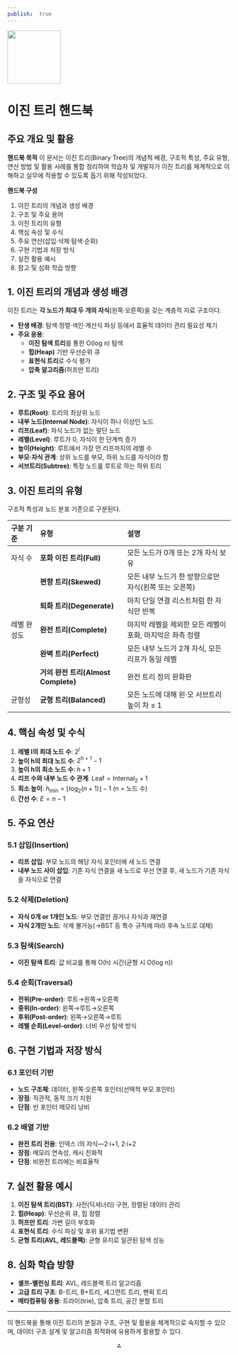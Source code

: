 ```yaml
---
publish:  true
---
```


<img src="https://r2cdn.perplexity.ai/pplx-full-logo-primary-dark%402x.png" class="logo" width="120"/>

# 이진 트리 핸드북

## 주요 개요 및 활용

**핸드북 목적**
이 문서는 이진 트리(Binary Tree)의 개념적 배경, 구조적 특성, 주요 유형, 연산 방법 및 활용 사례를 통합 정리하여 학습자 및 개발자가 이진 트리를 체계적으로 이해하고 실무에 적용할 수 있도록 돕기 위해 작성되었다.

**핸드북 구성**

1. 이진 트리의 개념과 생성 배경
2. 구조 및 주요 용어
3. 이진 트리의 유형
4. 핵심 속성 및 수식
5. 주요 연산(삽입·삭제·탐색·순회)
6. 구현 기법과 저장 방식
7. 실전 활용 예시
8. 참고 및 심화 학습 방향

## 1. 이진 트리의 개념과 생성 배경

이진 트리는 **각 노드가 최대 두 개의 자식**(왼쪽·오른쪽)을 갖는 계층적 자료 구조이다.

- **탄생 배경**: 탐색·정렬·색인·계산식 파싱 등에서 효율적 데이터 관리 필요성 제기
- **주요 응용**:
    - **이진 탐색 트리**를 통한 O(log n) 탐색
    - **힙(Heap)** 기반 우선순위 큐
    - **표현식 트리**로 수식 평가
    - **압축 알고리즘**(허프만 트리)


## 2. 구조 및 주요 용어

- **루트(Root)**: 트리의 최상위 노드
- **내부 노드(Internal Node)**: 자식이 하나 이상인 노드
- **리프(Leaf)**: 자식 노드가 없는 말단 노드
- **레벨(Level)**: 루트가 0, 자식이 한 단계씩 증가
- **높이(Height)**: 루트에서 가장 먼 리프까지의 레벨 수
- **부모·자식 관계**: 상위 노드를 부모, 하위 노드를 자식이라 함
- **서브트리(Subtree)**: 특정 노드를 루트로 하는 하위 트리


## 3. 이진 트리의 유형

구조적 특성과 노드 분포 기준으로 구분된다.


| 구분 기준 | 유형 | 설명 |
| :-- | :-- | :-- |
| 자식 수 | **포화 이진 트리(Full)** | 모든 노드가 0개 또는 2개 자식 보유 |
|  | **편향 트리(Skewed)** | 모든 내부 노드가 한 방향으로만 자식(왼쪽 또는 오른쪽) |
|  | **퇴화 트리(Degenerate)** | 마치 단일 연결 리스트처럼 한 자식만 반복 |
| 레벨 완성도 | **완전 트리(Complete)** | 마지막 레벨을 제외한 모든 레벨이 포화, 마지막은 좌측 정렬 |
|  | **완벽 트리(Perfect)** | 모든 내부 노드가 2개 자식, 모든 리프가 동일 레벨 |
|  | **거의 완전 트리(Almost Complete)** | 완전 트리 정의 완화판 |
| 균형성 | **균형 트리(Balanced)** | 모든 노드에 대해 왼·오 서브트리 높이 차 ≤ 1 |

## 4. 핵심 속성 및 수식

1. **레벨 l의 최대 노드 수**: $2^l$
2. **높이 h의 최대 노드 수**: $2^{h+1}-1$
3. **높이 h의 최소 노드 수**: $h+1$
4. **리프 수와 내부 노드 수 관계**: $\text{Leaf}= \text{Internal}_2 + 1$
5. **최소 높이**: $h_{\min} = \lfloor \log_2(n+1)\rfloor -1$ (n = 노드 수)
6. **간선 수**: $E = n-1$

## 5. 주요 연산

### 5.1 삽입(Insertion)

- **리프 삽입**: 부모 노드의 해당 자식 포인터에 새 노드 연결
- **내부 노드 사이 삽입**: 기존 자식 연결을 새 노드로 우선 연결 후, 새 노드가 기존 자식을 자식으로 연결


### 5.2 삭제(Deletion)

- **자식 0개 or 1개인 노드**: 부모 연결만 끊거나 자식과 재연결
- **자식 2개인 노드**: 삭제 불가능(→BST 등 특수 규칙에 따라 후속 노드로 대체)


### 5.3 탐색(Search)

- **이진 탐색 트리**: 값 비교를 통해 O(h) 시간(균형 시 O(log n))


### 5.4 순회(Traversal)

- **전위(Pre-order)**: 루트→왼쪽→오른쪽
- **중위(In-order)**: 왼쪽→루트→오른쪽
- **후위(Post-order)**: 왼쪽→오른쪽→루트
- **레벨 순회(Level-order)**: 너비 우선 탐색 방식


## 6. 구현 기법과 저장 방식

### 6.1 포인터 기반

- **노드 구조체**: 데이터, 왼쪽·오른쪽 포인터(선택적 부모 포인터)
- **장점**: 직관적, 동적 크기 지원
- **단점**: 빈 포인터 메모리 낭비


### 6.2 배열 기반

- **완전 트리 전용**: 인덱스 i의 자식—2·i+1, 2·i+2
- **장점**: 메모리 연속성, 캐시 친화적
- **단점**: 비완전 트리에는 비효율적


## 7. 실전 활용 예시

1. **이진 탐색 트리(BST)**: 사전(딕셔너리) 구현, 정렬된 데이터 관리
2. **힙(Heap)**: 우선순위 큐, 힙 정렬
3. **허프만 트리**: 가변 길이 부호화
4. **표현식 트리**: 수식 파싱 및 후위 표기법 변환
5. **균형 트리(AVL, 레드블랙)**: 균형 유지로 일관된 탐색 성능

## 8. 심화 학습 방향

- **셀프-밸런싱 트리**: AVL, 레드블랙 트리 알고리즘
- **고급 트리 구조**: B-트리, B+트리, 세그먼트 트리, 펜윅 트리
- **메타컴퓨팅 응용**: 트라이(trie), 압축 트리, 공간 분할 트리

___

이 핸드북을 통해 이진 트리의 본질과 구조, 구현 및 활용을 체계적으로 숙지할 수 있으며, 데이터 구조 설계 및 알고리즘 최적화에 유용하게 활용할 수 있다.

<div style="text-align: center">⁂</div>

[^1]: https://faculty.cs.niu.edu/~mcmahon/CS241/Notes/Data_Structures/binary_trees.html

[^2]: https://www.geeksforgeeks.org/dsa/types-of-binary-tree/

[^3]: https://www.educative.io/answers/what-are-the-properties-of-binary-trees

[^4]: https://www.sapien.io/glossary/definition/binary-tree

[^5]: https://www.programiz.com/dsa/binary-tree

[^6]: https://www.enjoyalgorithms.com/blog/introduction-to-binary-tree/

[^7]: https://en.wikipedia.org/wiki/Binary_tree

[^8]: https://youcademy.org/types-of-binary-trees/

[^9]: https://www.geeksforgeeks.org/dsa/properties-of-binary-tree/

[^10]: https://www.geeksforgeeks.org/dsa/what-is-binary-tree/

[^11]: https://www.scaler.in/types-of-binary-tree/

[^12]: https://srnbdc.org/admin/uploads/2310DataStructures_Unit%20III_Trees.pdf

[^13]: https://mathworld.wolfram.com/BinaryTree.html

[^14]: https://www.upgrad.com/blog/5-types-of-binary-tree/

[^15]: https://opendsa-server.cs.vt.edu/ODSA/Books/CS3/html/BinaryTree.html

[^16]: https://www.w3schools.com/dsa/dsa_data_binarytrees.php

[^17]: https://launchschool.com/books/advanced_dsa/read/types_of_binary_trees

[^18]: https://launchschool.com/books/advanced_dsa/read/binary_trees

[^19]: https://www.robots.ox.ac.uk/~vedaldi/assets/teach/2024/b16/notes/4-binary-trees.html

[^20]: https://www.wscubetech.com/resources/dsa/binary-tree

